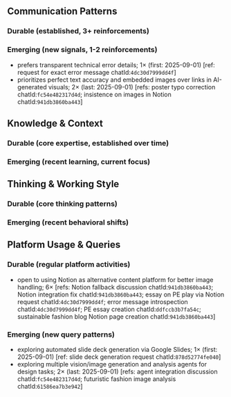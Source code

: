 ## Communication Patterns
### Durable (established, 3+ reinforcements)

### Emerging (new signals, 1-2 reinforcements)
- prefers transparent technical error details; 1× (first: 2025-09-01) [ref: request for exact error message chatId:`4dc30d7999dd4f`]
- prioritizes perfect text accuracy and embedded images over links in AI-generated visuals; 2× (last: 2025-09-01) [refs: poster typo correction chatId:`fc54e482317d4d`; insistence on images in Notion chatId:`941db3860ba443`]

## Knowledge & Context
### Durable (core expertise, established over time)

### Emerging (recent learning, current focus)

## Thinking & Working Style
### Durable (core thinking patterns)

### Emerging (recent behavioral shifts)

## Platform Usage & Queries
### Durable (regular platform activities)
- open to using Notion as alternative content platform for better image handling; 6× [refs: Notion fallback discussion chatId:`941db3860ba443`; Notion integration fix chatId:`941db3860ba443`; essay on PE play via Notion request chatId:`4dc30d7999dd4f`; error message introspection chatId:`4dc30d7999dd4f`; PE essay creation chatId:`ddfccb3b7fa54c`; sustainable fashion blog Notion page creation chatId:`941db3860ba443`]

### Emerging (new query patterns)
- exploring automated slide deck generation via Google Slides; 1× (first: 2025-09-01) [ref: slide deck generation request chatId:`878d52774fe040`]
- exploring multiple vision/image generation and analysis agents for design tasks; 2× (last: 2025-09-01) [refs: agent integration discussion chatId:`fc54e482317d4d`; futuristic fashion image analysis chatId:`61586ea7b3e942`]